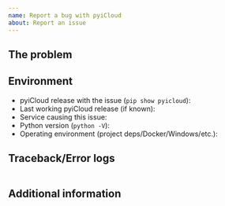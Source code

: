 ```yaml
---
name: Report a bug with pyiCloud
about: Report an issue
---
```

<!-- READ THIS FIRST:
  - Make sure you are running the latest version of pyiCloud before reporting an issue: https://github.com/timlaing/pyicloud/releases
  - Provide as many details as possible. Paste logs, configuration samples and code into the backticks.
  DO NOT DELETE ANY TEXT from this template! Otherwise, your issue may be closed without comment.
-->
## The problem
<!--
  Describe the issue you are experiencing here to communicate to the maintainers.
  Tell us what you were trying to do and what happened instead.
-->


## Environment
<!--
  Provide details about the versions you are using, which helps us to reproduce
  and find the issue quickly.
-->

- pyiCloud release with the issue (`pip show pyicloud`):
- Last working pyiCloud release (if known):
- Service causing this issue:
- Python version (`python -V`):
- Operating environment (project deps/Docker/Windows/etc.):

## Traceback/Error logs
<!--
  If you come across any trace or error logs, please provide them.
-->

```shell

```

## Additional information
